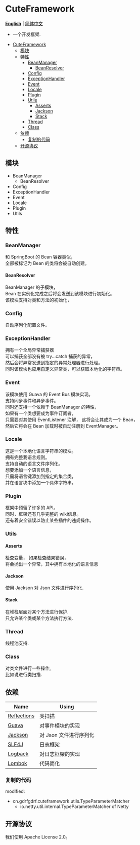 CuteFramework
===
__[English](https://github.com/gdrfgdrf/CuteFramework-Public/blob/master/README.md)__ | [简体中文](https://github.com/gdrfgdrf/CuteFramework-Public/blob/master/README_ChineseSimplified.md)
- 一个开发框架.

<!-- TOC -->
* [CuteFramework](#cuteframework)
  * [模块](#模块)
  * [特性](#特性)
    * [BeanManager](#beanmanager)
      * [BeanResolver](#beanresolver)
    * [Config](#config)
    * [ExceptionHandler](#exceptionhandler)
    * [Event](#event)
    * [Locale](#locale)
    * [Plugin](#plugin)
    * [Utils](#utils)
      * [Asserts](#asserts)
      * [Jackson](#jackson)
      * [Stack](#stack)
    * [Thread](#thread)
    * [Class](#class)
  * [依赖](#依赖)
    * [复制的代码](#复制的代码)
  * [开源协议](#开源协议)
<!-- TOC -->

模块
------------------------
- BeanManager
    - BeanResolver
- Config
- ExceptionHandler
- Event
- Locale
- Plugin
- Utils

特性
------------------------
### BeanManager
和 SpringBoot 的 Bean 容器类似，  
全部被标记为 Bean 的类将会被自动创建。

#### BeanResolver
BeanManager 的子模块，  
Bean 在实例化完成之后将会发送到该模块进行初始化。  
该模块支持对类和方法的初始化，

### Config
自动序列化配置文件。

### ExceptionHandler
拥有一个全局异常捕获器      
可以捕获全部没有被 try...catch 捕获的异常，  
然后会将异常发送到指定的异常处理器进行处理。  
同时该模块也应用自定义异常类，可以获取本地化的字符串。

### Event
该模块使用 Guava 的 Event Bus 模块实现。  
支持同步事件和异步事件。  
同时还支持一个依赖于 BeanManager 的特性，  
如果有一个类想要成为事件订阅者，  
只需要对其使用 EventListener 注解，
这将会让其成为一个 Bean，  
然后它将会在 Bean 加载时被自动注册到 EventManager。

### Locale
这是一个本地化语言字符串的模块。   
拥有完整我语言规则。   
支持自动的语言文件序列化。  
想要添加一个语言信息，  
只需将语言键添加到指定的集合类，  
并在语言块中添加一个具体字符串。

### Plugin
框架中预留了许多的 API。  
同时，框架还有几乎完整的 wiki信息。  
还有着安全错误以防止某些插件的违规操作。

### Utils
#### Asserts
检查变量， 如果检查结果错误，   
将会抛出一个异常，其中拥有本地化的语言信息
#### Jackson
使用 Jackson 对 Json 文件进行序列化.
#### Stack
在堆栈层面对某个方法进行保护.  
只允许某个类或某个方法执行方法.
### Thread
线程池支持.
### Class
对类文件进行一些操作,  
比如说进行类扫描.

依赖
------------------------
| Name                                                  | Using          |
|-------------------------------------------------------|----------------|
| [Reflections](https://github.com/ronmamo/reflections) | 类扫描            |
| [Guava](https://github.com/google/guava)              | 对事件模块的实现       |
| [Jackson](https://github.com/FasterXML/jackson)       | 对 Json 文件进行序列化 |
| [SLF4J](https://github.com/qos-ch/slf4j)              | 日志框架           |
| [Logback](https://github.com/qos-ch/logback)          | 对日志框架的实现       |
| [Lombok](https://github.com/projectlombok/lombok)     | 代码简化           |

### 复制的代码
modified:
- cn.gdrfgdrf.cuteframework.utils.TypeParameterMatcher
    - io.netty.util.internal.TypeParameterMatcher of Netty

开源协议
------------------------
我们使用 Apache License 2.0。